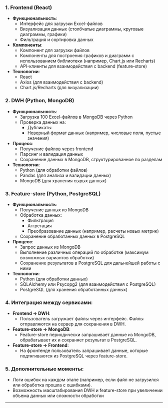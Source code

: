 
### 1. **Frontend (React)**
   - **Функциональность**:
     - Интерфейс для загрузки Excel-файлов
     - Визуализация данных (столбчатые диаграммы, круговые диаграммы, графики)
     - Фильтрация и сортировка данных
   - **Компоненты**:
     - Компонент для загрузки файлов
     - Компоненты для построения графиков и диаграмм с использованием библиотеки (например, Chart.js или Recharts)
     - API-клиенты для взаимодействия с backend (feature-store)
   - **Технологии**:
     - React
     - Axios (для взаимодействия с backend)
     - Chart.js/Recharts (для визуализации)

### 2. **DWH (Python, MongoDB)**
   - **Функциональность**:
     - Загрузка 100 Excel-файлов в MongoDB через Python
     - Проверка данных на:
       - Дубликаты
       - Неверный формат данных (например, числовые поля, пустые значения)
   - **Процесс**:
     - Получение файлов через frontend
     - Парсинг и валидация данных
     - Сохранение данных в MongoDB, структурированное по разделам
   - **Технологии**:
     - Python (для обработки файлов)
     - Pandas (для анализа и валидации данных)
     - MongoDB (для хранения сырых данных)

### 3. **Feature-store (Python, PostgreSQL)**
   - **Функциональность**:
     - Получение данных из MongoDB
     - Обработка данных:
       - Фильтрация
       - Аггрегация
       - Преобразование данных (например, расчеты новых метрик)
     - Сохранение обработанных данных в PostgreSQL
   - **Процесс**:
     - Запрос данных из MongoDB
     - Выполнение различных операций по обработке (максимум возможных вариантов обработки)
     - Сохранение результатов в PostgreSQL для дальнейшей работы с ними
   - **Технологии**:
     - Python (для обработки данных)
     - SQLAlchemy или Psycopg2 (для взаимодействия с PostgreSQL)
     - PostgreSQL (для хранения обработанных данных)

### 4. **Интеграция между сервисами**:
   - **Frontend -> DWH**:
     - Пользователь загружает файлы через интерфейс. Файлы отправляются на сервер для сохранения в DWH.
   - **Feature-store -> MongoDB**:
     - Feature-store периодически запрашивает данные из MongoDB, обрабатывает их и сохраняет результат в PostgreSQL.
   - **Feature-store -> Frontend**:
     - На фронтенде пользователь запрашивает данные, которые подтягиваются из PostgreSQL через feature-store.

### 5. **Дополнительные моменты**:
   - Логи ошибок на каждом этапе (например, если файл не загрузился или обработка прошла с ошибками).
   - Возможность масштабирования DWH и feature-store при увеличении объема данных или сложности обработки

-----

